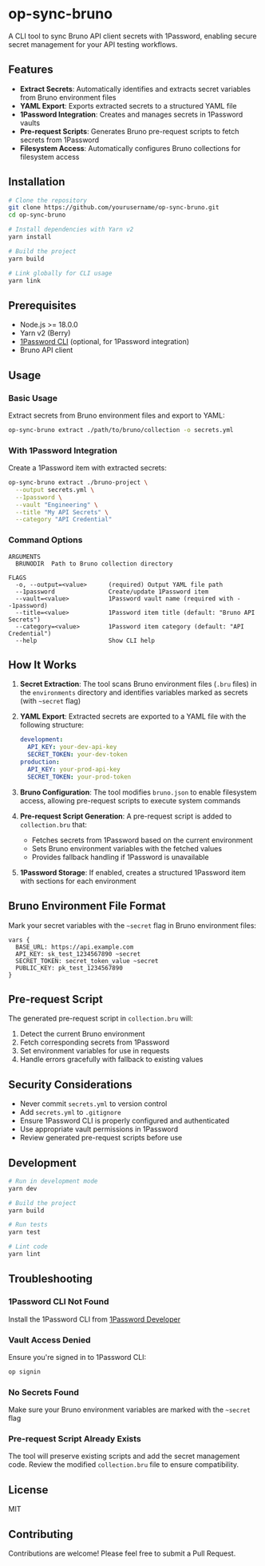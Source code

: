 # op-sync-bruno

A CLI tool to sync Bruno API client secrets with 1Password, enabling secure secret management for your API testing workflows.

## Features

- **Extract Secrets**: Automatically identifies and extracts secret variables from Bruno environment files
- **YAML Export**: Exports extracted secrets to a structured YAML file
- **1Password Integration**: Creates and manages secrets in 1Password vaults
- **Pre-request Scripts**: Generates Bruno pre-request scripts to fetch secrets from 1Password
- **Filesystem Access**: Automatically configures Bruno collections for filesystem access

## Installation

```bash
# Clone the repository
git clone https://github.com/yourusername/op-sync-bruno.git
cd op-sync-bruno

# Install dependencies with Yarn v2
yarn install

# Build the project
yarn build

# Link globally for CLI usage
yarn link
```

## Prerequisites

- Node.js >= 18.0.0
- Yarn v2 (Berry)
- [1Password CLI](https://developer.1password.com/docs/cli/get-started/) (optional, for 1Password integration)
- Bruno API client

## Usage

### Basic Usage

Extract secrets from Bruno environment files and export to YAML:

```bash
op-sync-bruno extract ./path/to/bruno/collection -o secrets.yml
```

### With 1Password Integration

Create a 1Password item with extracted secrets:

```bash
op-sync-bruno extract ./bruno-project \
  --output secrets.yml \
  --1password \
  --vault "Engineering" \
  --title "My API Secrets" \
  --category "API Credential"
```

### Command Options

```
ARGUMENTS
  BRUNODIR  Path to Bruno collection directory

FLAGS
  -o, --output=<value>      (required) Output YAML file path
  --1password               Create/update 1Password item
  --vault=<value>           1Password vault name (required with --1password)
  --title=<value>           1Password item title (default: "Bruno API Secrets")
  --category=<value>        1Password item category (default: "API Credential")
  --help                    Show CLI help
```

## How It Works

1. **Secret Extraction**: The tool scans Bruno environment files (`.bru` files) in the `environments` directory and identifies variables marked as secrets (with `~secret` flag)

2. **YAML Export**: Extracted secrets are exported to a YAML file with the following structure:
   ```yaml
   development:
     API_KEY: your-dev-api-key
     SECRET_TOKEN: your-dev-token
   production:
     API_KEY: your-prod-api-key
     SECRET_TOKEN: your-prod-token
   ```

3. **Bruno Configuration**: The tool modifies `bruno.json` to enable filesystem access, allowing pre-request scripts to execute system commands

4. **Pre-request Script Generation**: A pre-request script is added to `collection.bru` that:
   - Fetches secrets from 1Password based on the current environment
   - Sets Bruno environment variables with the fetched values
   - Provides fallback handling if 1Password is unavailable

5. **1Password Storage**: If enabled, creates a structured 1Password item with sections for each environment

## Bruno Environment File Format

Mark your secret variables with the `~secret` flag in Bruno environment files:

```bru
vars {
  BASE_URL: https://api.example.com
  API_KEY: sk_test_1234567890 ~secret
  SECRET_TOKEN: secret_token_value ~secret
  PUBLIC_KEY: pk_test_1234567890
}
```

## Pre-request Script

The generated pre-request script in `collection.bru` will:

1. Detect the current Bruno environment
2. Fetch corresponding secrets from 1Password
3. Set environment variables for use in requests
4. Handle errors gracefully with fallback to existing values

## Security Considerations

- Never commit `secrets.yml` to version control
- Add `secrets.yml` to `.gitignore`
- Ensure 1Password CLI is properly configured and authenticated
- Use appropriate vault permissions in 1Password
- Review generated pre-request scripts before use

## Development

```bash
# Run in development mode
yarn dev

# Build the project
yarn build

# Run tests
yarn test

# Lint code
yarn lint
```

## Troubleshooting

### 1Password CLI Not Found
Install the 1Password CLI from [1Password Developer](https://developer.1password.com/docs/cli/get-started/)

### Vault Access Denied
Ensure you're signed in to 1Password CLI:
```bash
op signin
```

### No Secrets Found
Make sure your Bruno environment variables are marked with the `~secret` flag

### Pre-request Script Already Exists
The tool will preserve existing scripts and add the secret management code. Review the modified `collection.bru` file to ensure compatibility.

## License

MIT

## Contributing

Contributions are welcome! Please feel free to submit a Pull Request.
